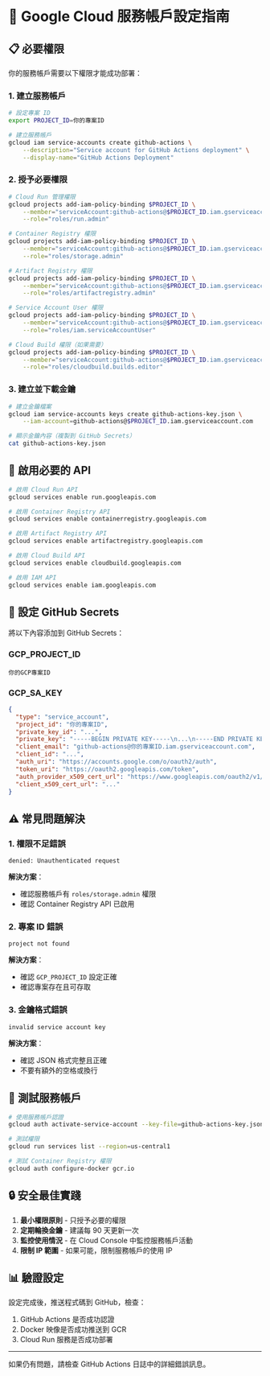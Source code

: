 # 🔑 Google Cloud 服務帳戶設定指南

## 📋 必要權限

你的服務帳戶需要以下權限才能成功部署：

### 1. 建立服務帳戶

```bash
# 設定專案 ID
export PROJECT_ID=你的專案ID

# 建立服務帳戶
gcloud iam service-accounts create github-actions \
    --description="Service account for GitHub Actions deployment" \
    --display-name="GitHub Actions Deployment"
```

### 2. 授予必要權限

```bash
# Cloud Run 管理權限
gcloud projects add-iam-policy-binding $PROJECT_ID \
    --member="serviceAccount:github-actions@$PROJECT_ID.iam.gserviceaccount.com" \
    --role="roles/run.admin"

# Container Registry 權限
gcloud projects add-iam-policy-binding $PROJECT_ID \
    --member="serviceAccount:github-actions@$PROJECT_ID.iam.gserviceaccount.com" \
    --role="roles/storage.admin"

# Artifact Registry 權限
gcloud projects add-iam-policy-binding $PROJECT_ID \
    --member="serviceAccount:github-actions@$PROJECT_ID.iam.gserviceaccount.com" \
    --role="roles/artifactregistry.admin"

# Service Account User 權限
gcloud projects add-iam-policy-binding $PROJECT_ID \
    --member="serviceAccount:github-actions@$PROJECT_ID.iam.gserviceaccount.com" \
    --role="roles/iam.serviceAccountUser"

# Cloud Build 權限（如果需要）
gcloud projects add-iam-policy-binding $PROJECT_ID \
    --member="serviceAccount:github-actions@$PROJECT_ID.iam.gserviceaccount.com" \
    --role="roles/cloudbuild.builds.editor"
```

### 3. 建立並下載金鑰

```bash
# 建立金鑰檔案
gcloud iam service-accounts keys create github-actions-key.json \
    --iam-account=github-actions@$PROJECT_ID.iam.gserviceaccount.com

# 顯示金鑰內容（複製到 GitHub Secrets）
cat github-actions-key.json
```

## 🔧 啟用必要的 API

```bash
# 啟用 Cloud Run API
gcloud services enable run.googleapis.com

# 啟用 Container Registry API
gcloud services enable containerregistry.googleapis.com

# 啟用 Artifact Registry API
gcloud services enable artifactregistry.googleapis.com

# 啟用 Cloud Build API
gcloud services enable cloudbuild.googleapis.com

# 啟用 IAM API
gcloud services enable iam.googleapis.com
```

## 📝 設定 GitHub Secrets

將以下內容添加到 GitHub Secrets：

### GCP_PROJECT_ID
```
你的GCP專案ID
```

### GCP_SA_KEY
```json
{
  "type": "service_account",
  "project_id": "你的專案ID",
  "private_key_id": "...",
  "private_key": "-----BEGIN PRIVATE KEY-----\n...\n-----END PRIVATE KEY-----\n",
  "client_email": "github-actions@你的專案ID.iam.gserviceaccount.com",
  "client_id": "...",
  "auth_uri": "https://accounts.google.com/o/oauth2/auth",
  "token_uri": "https://oauth2.googleapis.com/token",
  "auth_provider_x509_cert_url": "https://www.googleapis.com/oauth2/v1/certs",
  "client_x509_cert_url": "..."
}
```

## ⚠️ 常見問題解決

### 1. 權限不足錯誤
```
denied: Unauthenticated request
```

**解決方案**：
- 確認服務帳戶有 `roles/storage.admin` 權限
- 確認 Container Registry API 已啟用

### 2. 專案 ID 錯誤
```
project not found
```

**解決方案**：
- 確認 `GCP_PROJECT_ID` 設定正確
- 確認專案存在且可存取

### 3. 金鑰格式錯誤
```
invalid service account key
```

**解決方案**：
- 確認 JSON 格式完整且正確
- 不要有額外的空格或換行

## 🧪 測試服務帳戶

```bash
# 使用服務帳戶認證
gcloud auth activate-service-account --key-file=github-actions-key.json

# 測試權限
gcloud run services list --region=us-central1

# 測試 Container Registry 權限
gcloud auth configure-docker gcr.io
```

## 🔒 安全最佳實踐

1. **最小權限原則** - 只授予必要的權限
2. **定期輪換金鑰** - 建議每 90 天更新一次
3. **監控使用情況** - 在 Cloud Console 中監控服務帳戶活動
4. **限制 IP 範圍** - 如果可能，限制服務帳戶的使用 IP

## 📊 驗證設定

設定完成後，推送程式碼到 GitHub，檢查：

1. GitHub Actions 是否成功認證
2. Docker 映像是否成功推送到 GCR
3. Cloud Run 服務是否成功部署

---

如果仍有問題，請檢查 GitHub Actions 日誌中的詳細錯誤訊息。